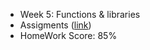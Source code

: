 - Week 5: Functions & libraries
- Assigments ([link](https://coursera.cs.princeton.edu/introcs/assignments/functions/specification.php))
- HomeWork Score: 85%